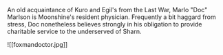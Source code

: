 An old acquaintance of Kuro and Egil's from the Last War, Marlo "Doc" Marlson is Moonshine's resident physician. Frequently a bit haggard from stress, Doc nonetheless believes strongly in his obligation to provide charitable service to the underserved of Sharn.

![[foxmandoctor.jpg]]